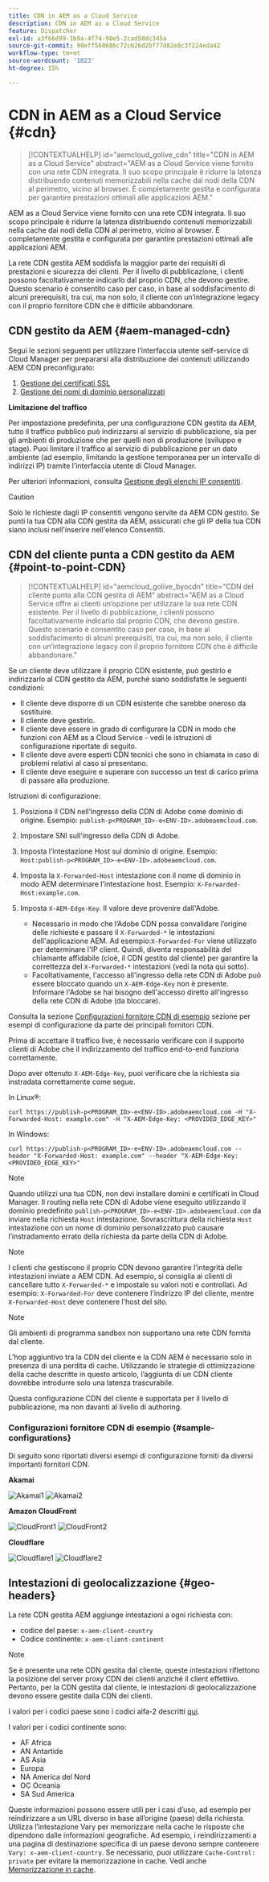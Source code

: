 ```yaml
---
title: CDN in AEM as a Cloud Service
description: CDN in AEM as a Cloud Service
feature: Dispatcher
exl-id: a3f66d99-1b9a-4f74-90e5-2cad50dc345a
source-git-commit: 98eff568686c72c626d2bf77d82e8c3f224eda42
workflow-type: tm+mt
source-wordcount: '1023'
ht-degree: 15%

---
```


# CDN in AEM as a Cloud Service {#cdn}

>[!CONTEXTUALHELP]
>id="aemcloud_golive_cdn"
>title="CDN in AEM as a Cloud Service"
>abstract="AEM as a Cloud Service viene fornito con una rete CDN integrata. Il suo scopo principale è ridurre la latenza distribuendo contenuti memorizzabili nella cache dai nodi della CDN al perimetro, vicino al browser. È completamente gestita e configurata per garantire prestazioni ottimali alle applicazioni AEM."

AEM as a Cloud Service viene fornito con una rete CDN integrata. Il suo scopo principale è ridurre la latenza distribuendo contenuti memorizzabili nella cache dai nodi della CDN al perimetro, vicino al browser. È completamente gestita e configurata per garantire prestazioni ottimali alle applicazioni AEM.

La rete CDN gestita AEM soddisfa la maggior parte dei requisiti di prestazioni e sicurezza dei clienti. Per il livello di pubblicazione, i clienti possono facoltativamente indicarlo dal proprio CDN, che devono gestire. Questo scenario è consentito caso per caso, in base al soddisfacimento di alcuni prerequisiti, tra cui, ma non solo, il cliente con un’integrazione legacy con il proprio fornitore CDN che è difficile abbandonare.

<!-- ERROR: NEITHER URL IS FOUND (HTTP ERROR 404) Also, see the following videos [Cloud 5 AEM CDN Part 1](https://experienceleague.adobe.com/docs/experience-manager-learn/cloud-service/cloud-5/cloud5-aem-cdn-part1.html) and [Cloud 5 AEM CDN Part 2](https://experienceleague.adobe.com/docs/experience-manager-learn/cloud-service/cloud-5/cloud5-aem-cdn-part2.html) for additional information about CDN in AEM as a Cloud Service. -->

## CDN gestito da AEM  {#aem-managed-cdn}

Segui le sezioni seguenti per utilizzare l’interfaccia utente self-service di Cloud Manager per prepararsi alla distribuzione dei contenuti utilizzando AEM CDN preconfigurato:

1. [Gestione dei certificati SSL](/help/implementing/cloud-manager/managing-ssl-certifications/introduction.md)
1. [Gestione dei nomi di dominio personalizzati](/help/implementing/cloud-manager/custom-domain-names/introduction.md)

**Limitazione del traffico**

Per impostazione predefinita, per una configurazione CDN gestita da AEM, tutto il traffico pubblico può indirizzarsi al servizio di pubblicazione, sia per gli ambienti di produzione che per quelli non di produzione (sviluppo e stage). Puoi limitare il traffico al servizio di pubblicazione per un dato ambiente (ad esempio, limitando la gestione temporanea per un intervallo di indirizzi IP) tramite l’interfaccia utente di Cloud Manager.

Per ulteriori informazioni, consulta [Gestione degli elenchi IP consentiti](/help/implementing/cloud-manager/ip-allow-lists/introduction.md).

>[!CAUTION]
>
>Solo le richieste dagli IP consentiti vengono servite da AEM CDN gestito. Se punti la tua CDN alla CDN gestita da AEM, assicurati che gli IP della tua CDN siano inclusi nell&#39;inserire nell&#39;elenco Consentiti.

## CDN del cliente punta a CDN gestito da AEM {#point-to-point-CDN}

>[!CONTEXTUALHELP]
>id="aemcloud_golive_byocdn"
>title="CDN del cliente punta alla CDN gestita di AEM"
>abstract="AEM as a Cloud Service offre ai clienti un’opzione per utilizzare la sua rete CDN esistente. Per il livello di pubblicazione, i clienti possono facoltativamente indicarlo dal proprio CDN, che devono gestire. Questo scenario è consentito caso per caso, in base al soddisfacimento di alcuni prerequisiti, tra cui, ma non solo, il cliente con un’integrazione legacy con il proprio fornitore CDN che è difficile abbandonare."

Se un cliente deve utilizzare il proprio CDN esistente, può gestirlo e indirizzarlo al CDN gestito da AEM, purché siano soddisfatte le seguenti condizioni:

* Il cliente deve disporre di un CDN esistente che sarebbe oneroso da sostituire.
* Il cliente deve gestirlo.
* Il cliente deve essere in grado di configurare la CDN in modo che funzioni con AEM as a Cloud Service - vedi le istruzioni di configurazione riportate di seguito.
* Il cliente deve avere esperti CDN tecnici che sono in chiamata in caso di problemi relativi al caso si presentano.
* Il cliente deve eseguire e superare con successo un test di carico prima di passare alla produzione.

Istruzioni di configurazione:

1. Posiziona il CDN nell’ingresso della CDN di Adobe come dominio di origine. Esempio: `publish-p<PROGRAM_ID>-e<ENV-ID>.adobeaemcloud.com`.
1. Impostare SNI sull&#39;ingresso della CDN di Adobe.
1. Imposta l’intestazione Host sul dominio di origine. Esempio: `Host:publish-p<PROGRAM_ID>-e<ENV-ID>.adobeaemcloud.com`.
1. Imposta la `X-Forwarded-Host` intestazione con il nome di dominio in modo AEM determinare l&#39;intestazione host. Esempio: `X-Forwarded-Host:example.com`.
1. Imposta `X-AEM-Edge-Key`. Il valore deve provenire dall&#39;Adobe.

   * Necessario in modo che l’Adobe CDN possa convalidare l’origine delle richieste e passare il `X-Forwarded-*` le intestazioni dell&#39;applicazione AEM. Ad esempio:`X-Forwarded-For` viene utilizzato per determinare l&#39;IP client. Quindi, diventa responsabilità del chiamante affidabile (cioè, il CDN gestito dal cliente) per garantire la correttezza del `X-Forwarded-*` intestazioni (vedi la nota qui sotto).
   * Facoltativamente, l&#39;accesso all&#39;ingresso della rete CDN di Adobe può essere bloccato quando un `X-AEM-Edge-Key` non è presente. Informare l&#39;Adobe se hai bisogno dell&#39;accesso diretto all&#39;ingresso della rete CDN di Adobe (da bloccare).

Consulta la sezione [Configurazioni fornitore CDN di esempio](#sample-configurations) sezione per esempi di configurazione da parte dei principali fornitori CDN.

Prima di accettare il traffico live, è necessario verificare con il supporto clienti di Adobe che il indirizzamento del traffico end-to-end funziona correttamente.

Dopo aver ottenuto `X-AEM-Edge-Key`, puoi verificare che la richiesta sia instradata correttamente come segue.

In Linux®:

```
curl https://publish-p<PROGRAM_ID>-e<ENV-ID>.adobeaemcloud.com -H "X-Forwarded-Host: example.com" -H "X-AEM-Edge-Key: <PROVIDED_EDGE_KEY>"
```

In Windows:

```
curl https://publish-p<PROGRAM_ID>-e<ENV-ID>.adobeaemcloud.com --header "X-Forwarded-Host: example.com" --header "X-AEM-Edge-Key: <PROVIDED_EDGE_KEY>"
```

>[!NOTE]
>
>Quando utilizzi una tua CDN, non devi installare domini e certificati in Cloud Manager. Il routing nella rete CDN di Adobe viene eseguito utilizzando il dominio predefinito `publish-p<PROGRAM_ID>-e<ENV-ID>.adobeaemcloud.com` da inviare nella richiesta `Host` intestazione. Sovrascrittura della richiesta `Host` intestazione con un nome di dominio personalizzato può causare l’instradamento errato della richiesta da parte della CDN di Adobe.


>[!NOTE]
>
>I clienti che gestiscono il proprio CDN devono garantire l’integrità delle intestazioni inviate a AEM CDN. Ad esempio, si consiglia ai clienti di cancellare tutto `X-Forwarded-*` e impostale su valori noti e controllati. Ad esempio: `X-Forwarded-For` deve contenere l&#39;indirizzo IP del cliente, mentre `X-Forwarded-Host` deve contenere l&#39;host del sito.

>[!NOTE]
>
>Gli ambienti di programma sandbox non supportano una rete CDN fornita dal cliente.

L’hop aggiuntivo tra la CDN del cliente e la CDN AEM è necessario solo in presenza di una perdita di cache. Utilizzando le strategie di ottimizzazione della cache descritte in questo articolo, l’aggiunta di un CDN cliente dovrebbe introdurre solo una latenza trascurabile.

Questa configurazione CDN del cliente è supportata per il livello di pubblicazione, ma non davanti al livello di authoring.

### Configurazioni fornitore CDN di esempio {#sample-configurations}

Di seguito sono riportati diversi esempi di configurazione forniti da diversi importanti fornitori CDN.

**Akamai**

![Akamai1](assets/akamai1.png "Akamai")
![Akamai2](assets/akamai2.png "Akamai")

**Amazon CloudFront**

![CloudFront1](assets/cloudfront1.png "Amazon CloudFront")
![CloudFront2](assets/cloudfront2.png "Amazon CloudFront")

**Cloudflare**

![Cloudflare1](assets/cloudflare1.png "Cloudflare")
![Cloudflare2](assets/cloudflare2.png "Cloudflare")

## Intestazioni di geolocalizzazione {#geo-headers}

La rete CDN gestita AEM aggiunge intestazioni a ogni richiesta con:

* codice del paese: `x-aem-client-country`
* Codice continente: `x-aem-client-continent`

>[!NOTE]
>
>Se è presente una rete CDN gestita dal cliente, queste intestazioni riflettono la posizione del server proxy CDN dei clienti anziché il client effettivo. Pertanto, per la CDN gestita dal cliente, le intestazioni di geolocalizzazione devono essere gestite dalla CDN dei clienti.

I valori per i codici paese sono i codici alfa-2 descritti [qui](https://en.wikipedia.org/wiki/ISO_3166-1).

I valori per i codici continente sono:

* AF Africa
* AN Antartide
* AS Asia
* Europa
* NA America del Nord
* OC Oceania
* SA Sud America

Queste informazioni possono essere utili per i casi d’uso, ad esempio per reindirizzare a un URL diverso in base all’origine (paese) della richiesta. Utilizza l’intestazione Vary per memorizzare nella cache le risposte che dipendono dalle informazioni geografiche. Ad esempio, i reindirizzamenti a una pagina di destinazione specifica di un paese devono sempre contenere `Vary: x-aem-client-country`. Se necessario, puoi utilizzare `Cache-Control: private` per evitare la memorizzazione in cache. Vedi anche [Memorizzazione in cache](/help/implementing/dispatcher/caching.md#html-text).
